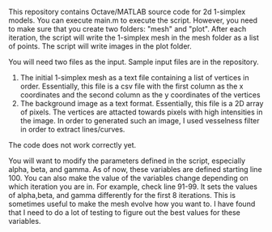 This repository contains Octave/MATLAB source code for 2d 1-simplex models. You can execute main.m to execute the script. However, you need to make sure that you create two folders: "mesh" and "plot". After each iteration, the script will write the 1-simplex mesh in the mesh folder as a list of points. The script will write images in the plot folder.

You will need two files as the input. Sample input files are in the repository.
1. The initial 1-simplex mesh as a text file containing a list of vertices in order. Essentially, this file is a csv file with the first column as the x coordinates and the second column as the y coordinates of the vertices
2. The background image as a text format. Essentially, this file is a 2D array of pixels. The vertices are attacted towards pixels with high intensities in the image. In order to generated such an image, I used vesselness filter in order to extract lines/curves.

The code does not work correctly yet.

You will want to modify the parameters defined in the script, especially alpha, beta, and gamma. As of now, these variables are defined starting line 100. You can also make the value of the variables change depending on which iteration you are in. For example, check line 91-99. It sets the values of alpha,beta, and gamma differently for the first 8 iterations. This is sometimes useful to make the mesh evolve how you want to. I have found that I need to do a lot of testing to figure out the best values for these variables.
